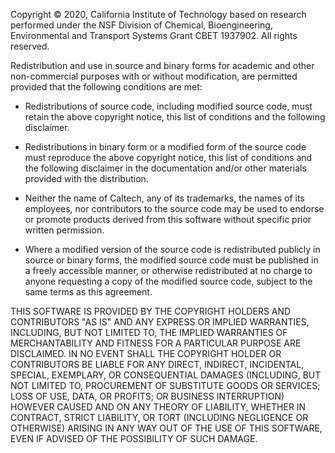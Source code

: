 Copyright © 2020, California Institute of Technology based on research performed under the NSF Division of Chemical, Bioengineering, Environmental and Transport Systems Grant CBET 1937902. All rights reserved.


Redistribution and use in source and binary forms for academic and other non-commercial purposes with or without modification, are permitted provided that the following conditions are met:
 

- Redistributions of source code, including modified source code, must retain the above copyright notice, this list of conditions and the following disclaimer.
 

- Redistributions in binary form or a modified form of the source code must reproduce the above copyright notice, this list of conditions and the following disclaimer in the documentation and/or other materials provided with the distribution.
 

- Neither the name of Caltech, any of its trademarks, the names of its employees, nor contributors to the source code may be used to endorse or promote products derived from this software without specific prior written permission.
 

- Where a modified version of the source code is redistributed publicly in source or binary forms, the modified source code must be published in a freely accessible manner, or otherwise redistributed at no charge to anyone requesting a copy of the modified source code, subject to the same terms as this agreement.
 

THIS SOFTWARE IS PROVIDED BY THE COPYRIGHT HOLDERS AND CONTRIBUTORS "AS IS" AND ANY EXPRESS OR IMPLIED WARRANTIES, INCLUDING, BUT NOT LIMITED TO, THE IMPLIED WARRANTIES OF MERCHANTABILITY AND FITNESS FOR A PARTICULAR PURPOSE ARE DISCLAIMED. IN NO EVENT SHALL THE COPYRIGHT HOLDER OR CONTRIBUTORS BE LIABLE FOR ANY DIRECT, INDIRECT, INCIDENTAL, SPECIAL, EXEMPLARY, OR CONSEQUENTIAL DAMAGES (INCLUDING, BUT NOT LIMITED TO, PROCUREMENT OF SUBSTITUTE GOODS OR SERVICES; LOSS OF USE, DATA, OR PROFITS; OR BUSINESS INTERRUPTION) HOWEVER CAUSED AND ON ANY THEORY OF LIABILITY, WHETHER IN CONTRACT, STRICT LIABILITY, OR TORT (INCLUDING NEGLIGENCE OR OTHERWISE) ARISING IN ANY WAY OUT OF THE USE OF THIS SOFTWARE, EVEN IF ADVISED OF THE POSSIBILITY OF SUCH DAMAGE.